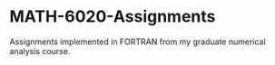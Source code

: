 # MATH-6020-Assignments
Assignments implemented in FORTRAN from my graduate numerical analysis course.
